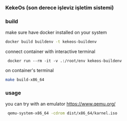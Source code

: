 ### KekeOs (son derece işleviz işletim sistemi)



### build 

make sure have docker installed on your system

```bash
docker build buildenv -t kekeos-buildenv        
```


connect container with interactive terminal
```
 docker run --rm -it -v .:/root/env kekeos-buildenv   
```

on container's terminal
```bash
make build-x86_64
```

### usage

you can try with an emulator
https://www.qemu.org/


```bash
 qemu-system-x86_64 -cdrom dist/x86_64/karnel.iso
```